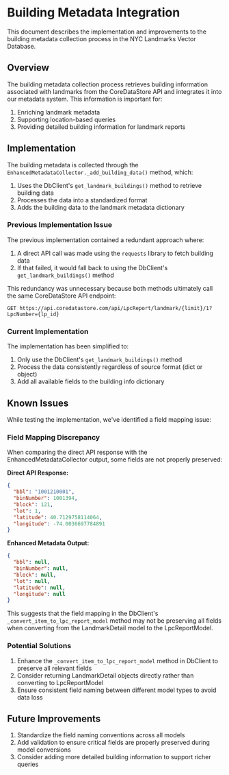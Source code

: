# Building Metadata Integration

This document describes the implementation and improvements to the building metadata collection process in the NYC Landmarks Vector Database.

## Overview

The building metadata collection process retrieves building information associated with landmarks from the CoreDataStore API and integrates it into our metadata system. This information is important for:

1. Enriching landmark metadata
2. Supporting location-based queries
3. Providing detailed building information for landmark reports

## Implementation

The building metadata is collected through the `EnhancedMetadataCollector._add_building_data()` method, which:

1. Uses the DbClient's `get_landmark_buildings()` method to retrieve building data
2. Processes the data into a standardized format
3. Adds the building data to the landmark metadata dictionary

### Previous Implementation Issue

The previous implementation contained a redundant approach where:

1. A direct API call was made using the `requests` library to fetch building data
2. If that failed, it would fall back to using the DbClient's `get_landmark_buildings()` method

This redundancy was unnecessary because both methods ultimately call the same CoreDataStore API endpoint:
```
GET https://api.coredatastore.com/api/LpcReport/landmark/{limit}/1?LpcNumber={lp_id}
```

### Current Implementation

The implementation has been simplified to:
1. Only use the DbClient's `get_landmark_buildings()` method
2. Process the data consistently regardless of source format (dict or object)
3. Add all available fields to the building info dictionary

## Known Issues

While testing the implementation, we've identified a field mapping issue:

### Field Mapping Discrepancy

When comparing the direct API response with the EnhancedMetadataCollector output, some fields are not properly preserved:

**Direct API Response:**
```json
{
  "bbl": "1001210001",
  "binNumber": 1001394,
  "block": 121,
  "lot": 1,
  "latitude": 40.7129758114064,
  "longitude": -74.0036697784891
}
```

**Enhanced Metadata Output:**
```json
{
  "bbl": null,
  "binNumber": null,
  "block": null,
  "lot": null,
  "latitude": null,
  "longitude": null
}
```

This suggests that the field mapping in the DbClient's `_convert_item_to_lpc_report_model` method may not be preserving all fields when converting from the LandmarkDetail model to the LpcReportModel.

### Potential Solutions

1. Enhance the `_convert_item_to_lpc_report_model` method in DbClient to preserve all relevant fields
2. Consider returning LandmarkDetail objects directly rather than converting to LpcReportModel
3. Ensure consistent field naming between different model types to avoid data loss

## Future Improvements

1. Standardize the field naming conventions across all models
2. Add validation to ensure critical fields are properly preserved during model conversions
3. Consider adding more detailed building information to support richer queries
